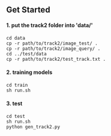 ## Get Started

#### 1. put the track2 folder into 'data/'

```
cd data     
cp -r path/to/track2/image_test/ .
cp -r path/to/track2/image_query/ .
cd ../test/data
cp -r path/to/track2/test_track.txt .
```

#### 2. training models

```
cd train
sh run.sh
```

#### 3. test
```
cd test
sh run.sh
python gen_track2.py
```

